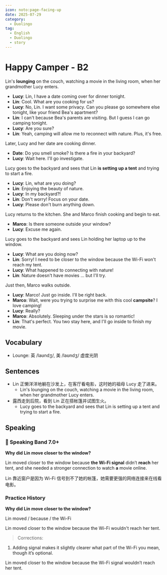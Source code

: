 ```yaml
---
icon: noto:page-facing-up
date: 2025-07-29
category:
  - Duolingo
tag:
  - English
  - Duolingo
  - story
---
```


# Happy Camper - B2

Lin's **lounging** on the couch, watching a movie in the living room, when her grandmother Lucy enters.

- **Lucy**: Lin, I have a date coming over for dinner tonight.
- **Lin**: Cool. What are you cooking for us?
- **Lucy**: No, Lin. I want some privacy. Can you please go somewhere else tonight, like your friend Bea's apartment?
- **Lin**: I can't because Bea's parents are visiting. But I guess I can go camping tonight.
- **Lucy**: Are you sure?
- **Lin**: Yeah, camping will allow me to reconnect with nature. Plus, it's free.

Later, Lucy and her date are cooking dinner.

- **Date**: Do you smell smoke? Is there a fire in your backyard?
- **Lucy**: Wait here. I'll go investigate.

Lucy goes to the backyard and sees that Lin **is setting up a tent** and trying to start a fire.

- **Lucy**: Lin, what are you doing?
- **Lin**: Enjoying the beauty of nature.
- **Lucy**: In my backyard?!
- **Lin**: Don't worry! Focus on your date.
- **Lucy**: Please don't burn anything down.

Lucy returns to the kitchen. She and Marco finish cooking and begin to eat.

- **Marco**: Is there someone outside your window?
- **Lucy**: Excuse me again.

Lucy goes to the backyard and sees Lin holding her laptop up to the window.

- **Lucy**: What are you doing now?
- **Lin**: Sorry! I need to be closer to the window because the Wi-Fi won't reach my tent.
- **Lucy**: What happened to connecting with nature!
- **Lin**: Nature doesn't have movies ... but I'll try.

Just then, Marco walks outside.

- **Lucy**: Marco! Just go inside. I'll be right back.
- **Marco**: Wait, were you trying to surprise me with this cool **campsite**? I love camping!
- **Lucy**: Really?
- **Marco**: Absolutely. Sleeping under the stars is so romantic!
- **Lin**: That's perfect. You two stay here, and I'll go inside to finish my movie.

## Vocabulary

- Lounge: 英 /laʊndʒ/, 美 /laʊndʒ/ 虚度光阴

## Sentences

- Lin 正懒洋洋地躺在沙发上，在客厅看电影，这时她的祖母 Lucy 走了进来。
  - Lin's lounging on the couch, watching a movie in the living room, when her grandmother Lucy enters.
- 露西走到后院，看到 Lin 正在搭帐篷并试图生火。
  - Lucy goes to the backyard and sees that Lin is setting up a tent and trying to start a fire.

## Speaking

### 🌟 Speaking Band 7.0+

**Why did Lin move closer to the window?**

Lin moved closer to the window because **the Wi-Fi signal** didn’t **reach** her tent, and she needed a stronger connection to watch **a** movie online.

Lin 靠近窗户是因为 Wi-Fi 信号到不了她的帐篷，她需要更强的网络连接来在线看电影。

### Practice History

**Why did Lin move closer to the window?**

Lin moved / because / the Wi-Fi

Lin moved closer to the window because the Wi-Fi wouldn't reach her tent.

> Corrections:

1. Adding signal makes it slightly clearer what part of the Wi-Fi you mean, though it’s optional.

Lin moved closer to the window because the Wi-Fi signal wouldn’t reach her tent.
